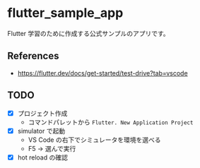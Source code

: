 # flutter_sample_app
Flutter 学習のために作成する公式サンプルのアプリです。

## References
- https://flutter.dev/docs/get-started/test-drive?tab=vscode

## TODO
- [x] プロジェクト作成
    - コマンドパレットから `Flutter. New Application Project`
- [x] simulator で起動
    - VS Code の右下でシミュレータを環境を選べる
    - F5 -> 選んで実行
- [x] hot reload の確認
